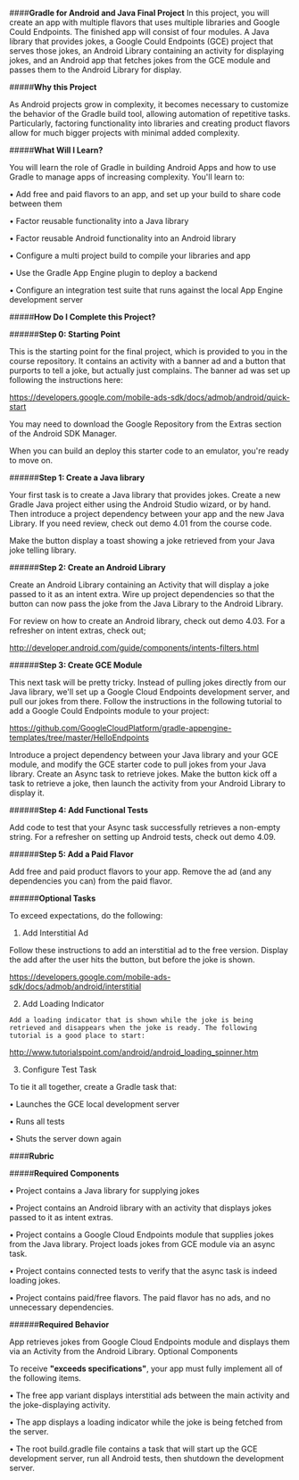 ####**Gradle for Android and Java Final Project**
In this project, you will create an app with multiple flavors that uses multiple libraries and Google Could Endpoints. The finished app will consist of four modules. A Java library that provides jokes, a Google Could Endpoints (GCE) project that serves those jokes, an Android Library containing an activity for displaying jokes, and an Android app that fetches jokes from the GCE module and passes them to the Android Library for display.

#####**Why this Project**

As Android projects grow in complexity, it becomes necessary to customize the behavior of the Gradle build tool, allowing automation of repetitive tasks. Particularly, factoring functionality into libraries and creating product flavors allow for much bigger projects with minimal added complexity.

#####**What Will I Learn?**

You will learn the role of Gradle in building Android Apps and how to use Gradle to manage apps of increasing complexity. You'll learn to:

  •	Add free and paid flavors to an app, and set up your build to share code between them

  •	Factor reusable functionality into a Java library

  •	Factor reusable Android functionality into an Android library

  •	Configure a multi project build to compile your libraries and app

  •	Use the Gradle App Engine plugin to deploy a backend

  •	Configure an integration test suite that runs against the local App Engine development server


#####**How Do I Complete this Project?**

######**Step 0: Starting Point**

This is the starting point for the final project, which is provided to you in the course repository. It contains an activity with a banner ad and a button that purports to tell a joke, but actually just complains. The banner ad was set up following the instructions here:

https://developers.google.com/mobile-ads-sdk/docs/admob/android/quick-start

You may need to download the Google Repository from the Extras section of the Android SDK Manager.

When you can build an deploy this starter code to an emulator, you're ready to move on.

######**Step 1: Create a Java library**

Your first task is to create a Java library that provides jokes. Create a new Gradle Java project either using the Android Studio wizard, or by hand. Then introduce a project dependency between your app and the new Java Library. If you need review, check out demo 4.01 from the course code.

Make the button display a toast showing a joke retrieved from your Java joke telling library.

######**Step 2: Create an Android Library**

Create an Android Library containing an Activity that will display a joke passed to it as an intent extra. Wire up project dependencies so that the button can now pass the joke from the Java Library to the Android Library.

For review on how to create an Android library, check out demo 4.03. For a refresher on intent extras, check out;

http://developer.android.com/guide/components/intents-filters.html

######**Step 3: Create GCE Module**

This next task will be pretty tricky. Instead of pulling jokes directly from our Java library, we'll set up a Google Cloud Endpoints development server, and pull our jokes from there. Follow the instructions in the following tutorial to add a Google Could Endpoints module to your project:

https://github.com/GoogleCloudPlatform/gradle-appengine-templates/tree/master/HelloEndpoints

Introduce a project dependency between your Java library and your GCE module, and modify the GCE starter code to pull jokes from your Java library. Create an Async task to retrieve jokes. Make the button kick off a task to retrieve a joke, then launch the activity from your Android Library to display it.

######**Step 4: Add Functional Tests**

Add code to test that your Async task successfully retrieves a non-empty string. For a refresher on setting up Android tests, check out demo 4.09.

######**Step 5: Add a Paid Flavor**

Add free and paid product flavors to your app. Remove the ad (and any dependencies you can) from the paid flavor.

######**Optional Tasks**

To exceed expectations, do the following:

  1. Add Interstitial Ad

   Follow these instructions to add an interstitial ad to the free version. Display the add after the user hits the button, but before the joke is shown.

https://developers.google.com/mobile-ads-sdk/docs/admob/android/interstitial

  2. Add Loading Indicator

    Add a loading indicator that is shown while the joke is being retrieved and disappears when the joke is ready. The following tutorial is a good place to start:

http://www.tutorialspoint.com/android/android_loading_spinner.htm

  3. Configure Test Task

   To tie it all together, create a Gradle task that:

   •	Launches the GCE local development server

   •	Runs all tests

   •	Shuts the server down again

####**Rubric**

#####**Required Components**

  •	Project contains a Java library for supplying jokes
  
  •	Project contains an Android library with an activity that displays jokes passed to it as intent extras.
  
  •	Project contains a Google Cloud Endpoints module that supplies jokes from the Java library. Project loads jokes from GCE module via an async task.
  
  •	Project contains connected tests to verify that the async task is indeed loading jokes.
  
  •	Project contains paid/free flavors. The paid flavor has no ads, and no unnecessary dependencies.


######**Required Behavior**

App retrieves jokes from Google Cloud Endpoints module and displays them via an Activity from the Android Library.
Optional Components

To receive **"exceeds specifications"**, your app must fully implement all of the following items.

  •	The free app variant displays interstitial ads between the main activity and the joke-displaying activity.
  
  •	The app displays a loading indicator while the joke is being fetched from the server.
  
  •	The root build.gradle file contains a task that will start up the GCE development server, run all Android tests, then shutdown the development server.

